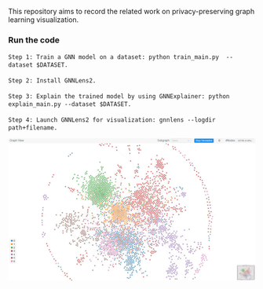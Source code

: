 This repository aims to record the related work on privacy-preserving graph learning visualization.

### Run the code

```
Step 1: Train a GNN model on a dataset: python train_main.py  --dataset $DATASET.

Step 2: Install GNNLens2.

Step 3: Explain the trained model by using GNNExplainer: python explain_main.py --dataset $DATASET. 

Step 4: Launch GNNLens2 for visualization: gnnlens --logdir path+filename.
```
![](https://github.com/HuiHu1/Graph-Visualization/blob/main/Cora.JPG)
